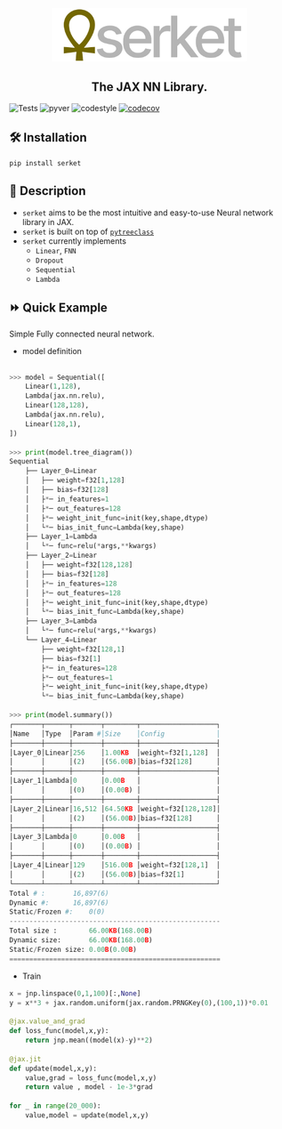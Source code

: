 
<div align="center">
<img width="350px" src="assets/serketLogo.svg"></div>
<h2 align="center">The JAX NN Library.</h2>


![Tests](https://github.com/ASEM000/serket/actions/workflows/tests.yml/badge.svg)
![pyver](https://img.shields.io/badge/python-3.7%203.8%203.9%203.10-red)
![codestyle](https://img.shields.io/badge/codestyle-black-lightgrey)
[![codecov](https://codecov.io/gh/ASEM000/serket/branch/main/graph/badge.svg?token=C6NXOK9EVS)](https://codecov.io/gh/ASEM000/serket)

## 🛠️ Installation<a id="Installation"></a>

```python
pip install serket
```


## 📖 Description<a id="Description"></a>
- `serket` aims to be the most intuitive and easy-to-use Neural network library in JAX.
- `serket` is built on top of [`pytreeclass`](https://github.com/ASEM000/pytreeclass)
- `serket` currently implements 
  - `Linear`, `FNN`
  - `Dropout`
  - `Sequential`
  - `Lambda`


## ⏩ Quick Example <a id="QuickExample">

Simple Fully connected neural network.

* model definition
```python

>>> model = Sequential([
    Linear(1,128),
    Lambda(jax.nn.relu),
    Linear(128,128),
    Lambda(jax.nn.relu),
    Linear(128,1),
])

>>> print(model.tree_diagram())
Sequential
    ├── Layer_0=Linear
    │   ├── weight=f32[1,128]
    │   ├── bias=f32[128]
    │   ├*─ in_features=1
    │   ├*─ out_features=128
    │   ├*─ weight_init_func=init(key,shape,dtype)
    │   └*─ bias_init_func=Lambda(key,shape)    
    ├── Layer_1=Lambda
    │   └*─ func=relu(*args,**kwargs)   
    ├── Layer_2=Linear
    │   ├── weight=f32[128,128]
    │   ├── bias=f32[128]
    │   ├*─ in_features=128
    │   ├*─ out_features=128
    │   ├*─ weight_init_func=init(key,shape,dtype)
    │   └*─ bias_init_func=Lambda(key,shape)    
    ├── Layer_3=Lambda
    │   └*─ func=relu(*args,**kwargs)   
    └── Layer_4=Linear
        ├── weight=f32[128,1]
        ├── bias=f32[1]
        ├*─ in_features=128
        ├*─ out_features=1
        ├*─ weight_init_func=init(key,shape,dtype)
        └*─ bias_init_func=Lambda(key,shape)   

>>> print(model.summary())
┌───────┬──────┬───────┬────────┬───────────────────┐
│Name   │Type  │Param #│Size    │Config             │
├───────┼──────┼───────┼────────┼───────────────────┤
│Layer_0│Linear│256    │1.00KB  │weight=f32[1,128]  │
│       │      │(2)    │(56.00B)│bias=f32[128]      │
├───────┼──────┼───────┼────────┼───────────────────┤
│Layer_1│Lambda│0      │0.00B   │                   │
│       │      │(0)    │(0.00B) │                   │
├───────┼──────┼───────┼────────┼───────────────────┤
│Layer_2│Linear│16,512 │64.50KB │weight=f32[128,128]│
│       │      │(2)    │(56.00B)│bias=f32[128]      │
├───────┼──────┼───────┼────────┼───────────────────┤
│Layer_3│Lambda│0      │0.00B   │                   │
│       │      │(0)    │(0.00B) │                   │
├───────┼──────┼───────┼────────┼───────────────────┤
│Layer_4│Linear│129    │516.00B │weight=f32[128,1]  │
│       │      │(2)    │(56.00B)│bias=f32[1]        │
└───────┴──────┴───────┴────────┴───────────────────┘
Total # :		16,897(6)
Dynamic #:		16,897(6)
Static/Frozen #:	0(0)
-----------------------------------------------------
Total size :		66.00KB(168.00B)
Dynamic size:		66.00KB(168.00B)
Static/Frozen size:	0.00B(0.00B)
=====================================================

```

* Train
```python
x = jnp.linspace(0,1,100)[:,None]
y = x**3 + jax.random.uniform(jax.random.PRNGKey(0),(100,1))*0.01

@jax.value_and_grad
def loss_func(model,x,y):
    return jnp.mean((model(x)-y)**2)

@jax.jit
def update(model,x,y):
    value,grad = loss_func(model,x,y)
    return value , model - 1e-3*grad

for _ in range(20_000):
    value,model = update(model,x,y)
```
